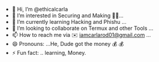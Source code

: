 - 👋 Hi, I’m @ethicalcarla
- 👀 I’m interested in Securing and Making 🤑🤑...
- 🌱 I’m currently learning Hacking and Phishu ...
- 💞️ I’m looking to collaborate on Termux and other Tools ...
- 📫 How to reach me via ✉️ iamcarlarod01@gmail.com ...
- 😄 Pronouns: ...He, Dude got the money 💰 💰 
- ⚡ Fun fact: .. learning, Money.

<!---😎😎😎😎
ethicalcarla/ethicalcarla is a ✨ special ✨ repository because its `README.md` (this file) appears on your GitHub profile.
You can click the Preview link to take a look at your changes.
--->
